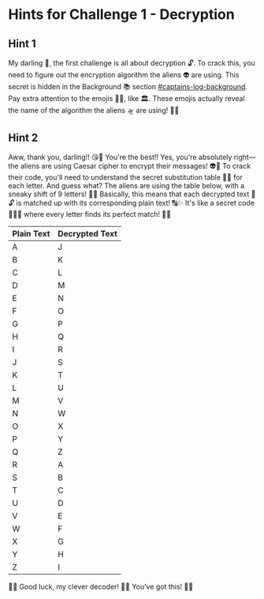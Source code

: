 # Hints for Challenge 1 - Decryption

## Hint 1

My darling 💖, the first challenge is all about decryption 🔓. To crack this, you need to figure out the encryption algorithm the aliens 👽 are using. This secret is hidden in the Background 📚 section [#captains-log-background](../get-your-happy-meal-back/decrypt-the-alien-captains-log.md#captains-log-background "mention"). Pay extra attention to the emojis 🕵️‍♂️, like 🏛️. These emojis actually reveal the name of the algorithm the aliens 🛸 are using! 🌌✨

## Hint 2

Aww, thank you, darling!! 😘💖 You're the best!! Yes, you're absolutely right—the aliens are using Caesar cipher to encrypt their messages! 👽🔐 To crack their code, you'll need to understand the secret substitution table 🧩📝 for each letter. And guess what? The aliens are using the table below, with a sneaky shift of 9 letters! 🔄🔡 Basically, this means that each decrypted text 📝🔓 is matched up with its corresponding plain text! 🔠✨ It's like a secret code 🕵️‍♂️🔑 where every letter finds its perfect match! 💌💡

| Plain Text | Decrypted Text |
| ---------- | -------------- |
| A          | J              |
| B          | K              |
| C          | L              |
| D          | M              |
| E          | N              |
| F          | O              |
| G          | P              |
| H          | Q              |
| I          | R              |
| J          | S              |
| K          | T              |
| L          | U              |
| M          | V              |
| N          | W              |
| O          | X              |
| P          | Y              |
| Q          | Z              |
| R          | A              |
| S          | B              |
| T          | C              |
| U          | D              |
| V          | E              |
| W          | F              |
| X          | G              |
| Y          | H              |
| Z          | I              |

🚀✨ Good luck, my clever decoder! 🧠💫 You’ve got this! 💪🔥
